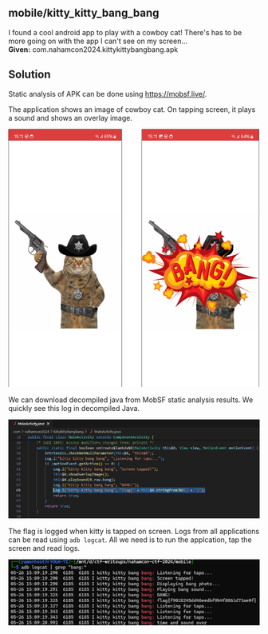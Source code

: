 ## mobile/kitty_kitty_bang_bang

I found a cool android app to play with a cowboy cat! There's has to be more going on with the app I can't see on my screen...   
**Given:** com.nahamcon2024.kittykittybangbang.apk

## Solution

Static analysis of APK can be done using https://mobsf.live/. 

The application shows an image of cowboy cat. On tapping screen, it plays a sound and shows an overlay image.

![App screenshots](app.png)

We can download decompiled java from MobSF static analysis results. We quickly see this log in decompiled Java.

![Logging flag](log-flag.png)

The flag is logged when kitty is tapped on screen. Logs from all applications can be read using `adb logcat`. All we need is to run the applcation, tap the screen and read logs.

![logcat](logcat.png)